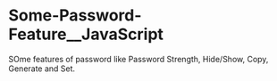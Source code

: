 # Some-Password-Feature__JavaScript
 SOme features of password like Password Strength, Hide/Show, Copy, Generate and Set.
